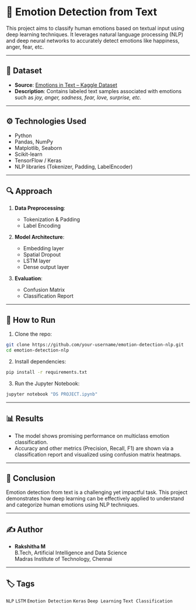 
# 📘 Emotion Detection from Text

This project aims to classify human emotions based on textual input using deep learning techniques. It leverages natural language processing (NLP) and deep neural networks to accurately detect emotions like happiness, anger, fear, etc.

---

## 📁 Dataset

- **Source**: [Emotions in Text – Kaggle Dataset](https://www.kaggle.com/datasets/ishantjuyal/emotions-in-text)
- **Description**: Contains labeled text samples associated with emotions such as _joy, anger, sadness, fear, love, surprise, etc._

---

## ⚙️ Technologies Used

- Python
- Pandas, NumPy
- Matplotlib, Seaborn
- Scikit-learn
- TensorFlow / Keras
- NLP libraries (Tokenizer, Padding, LabelEncoder)

---

## 🔍 Approach

1. **Data Preprocessing**:
   - Tokenization & Padding
   - Label Encoding

2. **Model Architecture**:
   - Embedding layer
   - Spatial Dropout
   - LSTM layer
   - Dense output layer

3. **Evaluation**:
   - Confusion Matrix
   - Classification Report

---

## 🚀 How to Run

1. Clone the repo:

```bash
git clone https://github.com/your-username/emotion-detection-nlp.git
cd emotion-detection-nlp
```

2. Install dependencies:

```bash
pip install -r requirements.txt
```

3. Run the Jupyter Notebook:

```bash
jupyter notebook "DS PROJECT.ipynb"
```

---

## 📊 Results

- The model shows promising performance on multiclass emotion classification.
- Accuracy and other metrics (Precision, Recall, F1) are shown via a classification report and visualized using confusion matrix heatmaps.

---

## 📌 Conclusion

Emotion detection from text is a challenging yet impactful task. This project demonstrates how deep learning can be effectively applied to understand and categorize human emotions using NLP techniques.

---

## ✍️ Author

- **Rakshitha M**  
  B.Tech, Artificial Intelligence and Data Science  
  Madras Institute of Technology, Chennai

---

## 🏷️ Tags

`NLP` `LSTM` `Emotion Detection` `Keras` `Deep Learning` `Text Classification`

